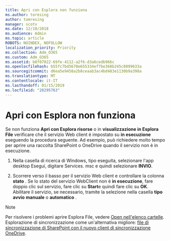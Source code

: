 ```yaml
---
title: Apri con Esplora non funziona
ms.author: toresing
author: tomresing
manager: scotv
ms.date: 12/10/2018
ms.audience: Admin
ms.topic: article
ROBOTS: NOINDEX, NOFOLLOW
localization_priority: Priority
ms.collection: Adm_O365
ms.custom: Adm_O365
ms.assetid: b8f07022-69fe-4112-a2f6-d3a6cedb966c
ms.openlocfilehash: b55fc7bd5670e655334ef7be368b245c8899633a
ms.sourcegitcommit: d6ea5e9458a2b8ceaab3ac4bd483e1130b9a398a
ms.translationtype: MT
ms.contentlocale: it-IT
ms.lasthandoff: 01/15/2019
ms.locfileid: "28295763"
---
```

# <a name="open-with-explorer-isnt-working"></a>Apri con Esplora non funziona

Se non funziona **Apri con Esplora risorse** o in **visualizzazione in Esplora File** verificare che il servizio Web client è impostato su **in esecuzione** eseguendo la procedura seguente. Ad esempio, può richiedere molto tempo per aprire una raccolta SharePoint o OneDrive quando il servizio non è in esecuzione. 
  
1. Nella casella di ricerca di Windows, tipo eseguita, selezionare l'app desktop Esegui, digitare Services. msc e quindi selezionare **INVIO**.
    
2. Scorrere verso il basso per il servizio Web client e controllare la colonna **stato** . Se lo stato del servizio WebClient non è **in esecuzione**, fare doppio clic sul servizio, fare clic su **Start**e quindi fare clic su **OK**. Abilitare il servizio, se necessario, tramite la selezione nella casella **tipo avvio** **manuale** o **automatico** . 
    
> [!NOTE]
> Per risolvere i problemi aprire Esplora File, vedere [Open nell'elenco cartelle](https://go.microsoft.com/fwlink/?linkid=871665). Esplorazione di sincronizzazione come un'alternativa migliore: [file di sincronizzazione di SharePoint con il nuovo client di sincronizzazione OneDrive](https://go.microsoft.com/fwlink/?linkid=871666). 
  

